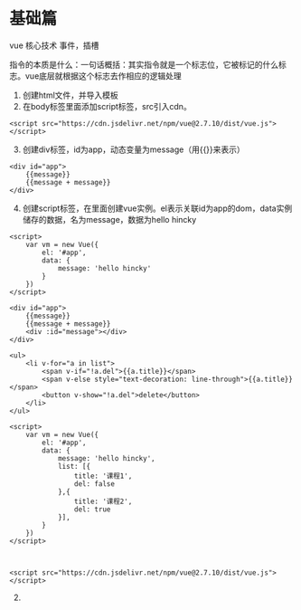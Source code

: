 # 基础篇
vue 核心技术
事件，插槽

指令的本质是什么：一句话概括：其实指令就是一个标志位，它被标记的什么标志。vue底层就根据这个标志去作相应的逻辑处理


1. 创建html文件，并导入模板
2. 在body标签里面添加script标签，src引入cdn。
```
<script src="https://cdn.jsdelivr.net/npm/vue@2.7.10/dist/vue.js"></script>
```

3. 创建div标签，id为app，动态变量为message（用{{}}来表示）
```
<div id="app">
    {{message}}
    {{message + message}}
</div>
```
4. 创建script标签，在里面创建vue实例。el表示关联id为app的dom，data实例储存的数据，名为message，数据为hello hincky
```
<script>
    var vm = new Vue({
        el: '#app',
        data: {
            message: 'hello hincky'
        }
    })
</script>
```


```
<div id="app">
    {{message}}
    {{message + message}}
    <div :id="message"></div>
</div>
    
<ul>
    <li v-for="a in list">
        <span v-if="!a.del">{{a.title}}</span>
        <span v-else style="text-decoration: line-through">{{a.title}}</span>
        <button v-show="!a.del">delete</button>
    </li>
</ul>

<script>
    var vm = new Vue({
        el: '#app',
        data: {
            message: 'hello hincky',
            list: [{
                title: '课程1',
                del: false
            },{
                title: '课程2',
                del: true
            }],
        }
    })
</script>



<script src="https://cdn.jsdelivr.net/npm/vue@2.7.10/dist/vue.js"></script>
```
2. 